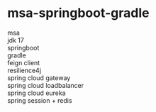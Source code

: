 # msa-springboot-gradle

msa<br>
jdk 17<br>
springboot<br>
gradle<br>
feign client<br>
resilience4j<br>
spring cloud gateway<br>
spring cloud loadbalancer<br>
spring cloud eureka<br>
spring session + redis

